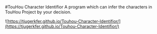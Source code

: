 #TouHou Character Identifior
A program which can infer the characters in TouHou Project by your decision.

![https://tjugerkfer.github.io/Touhou-Character-Identifior/](https://tjugerkfer.github.io/Touhou-Character-Identifior/)
